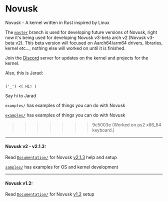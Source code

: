 # Novusk
Novusk - A kernel written in Rust inspired by Linux

The [``master``](https://github.com/NathanMcMillan54/novusk/tree/master) branch is used for developing future versions of 
Novusk, right now it's being used for developing Novusk v3-beta arch v2 (Novusk v3-beta v2). This beta version will 
focused on Aarch64/arm64 drivers, libraries, kernel etc..., nothing else will worked on until it is finished.

Join the [Discord](https://discord.gg/ZKG99T2U) server for updates on the kernel and projects for the kernel.

Also, this is Jarad:
```commandline

('_') <( Hi! )

```

Say hi to Jarad


``examples/`` has examples of things you can do with Novusk
 

[``examples/``](https://github.com/NathanMcMillan54/novusk/tree/examples/examples) has examples of things you can do 
with Novusk

>>>>>>> 9c5003e (Worked on ps2 x86_64 keyboard.)
---

#### Novusk v2 - v2.1.3:

Read [``Documentation/``](https://github.com/NathanMcMillan54/novusk/tree/v2.1.3/Documentation) for Novusk
[v2.1.3](https://github.com/NathanMcMillan54/novusk/releases/tag/v2.1.3) help and setup

[``samples/``](https://github.com/NathanMcMillan54/novusk/tree/v2.1.3/samples) has examples for OS and kernel
development

---

#### Novusk v1.2:

Read [``Documentation/``](https://github.com/NathanMcMillan54/novusk/tree/v1.2/Documentation) for Novusk
[v1.2](https://github.com/NathanMcMillan54/novusk/releases/tag/v1.2) setup
 